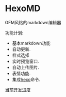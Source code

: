 # HexoMD
GFM风格的markdown编辑器

功能计划: 

* 基本markdown功能
* 自动更新.
* 样式选择
* 实时预览窗口.
* 自动上传图片.
* 表情功能.
* 集成[hexo](http://hexo.io/)命令.

[当前开发进度](http://benq.im/2015/04/21/hexomd-01/)